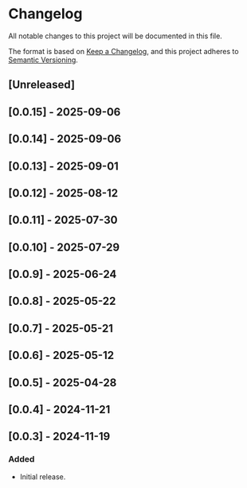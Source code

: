 # Changelog

All notable changes to this project will be documented in this file.

The format is based on [Keep a Changelog](https://keepachangelog.com/en/1.0.0/),
and this project adheres to [Semantic Versioning](https://semver.org/spec/v2.0.0.html).

## [Unreleased]

## [0.0.15] - 2025-09-06

## [0.0.14] - 2025-09-06

## [0.0.13] - 2025-09-01

## [0.0.12] - 2025-08-12

## [0.0.11] - 2025-07-30

## [0.0.10] - 2025-07-29

## [0.0.9] - 2025-06-24

## [0.0.8] - 2025-05-22

## [0.0.7] - 2025-05-21

## [0.0.6] - 2025-05-12

## [0.0.5] - 2025-04-28

## [0.0.4] - 2024-11-21

## [0.0.3] - 2024-11-19

### Added
- Initial release.

